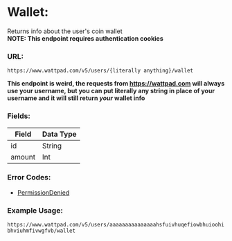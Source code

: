 # Wallet:

Returns info about the user's coin wallet \
**NOTE: This endpoint requires authentication cookies**

### URL:

`https://www.wattpad.com/v5/users/{literally anything}/wallet`

**This endpoint is weird, the requests from https://wattpad.com will always use your username, but you can put literally any string in place of your username and it will still return *your* wallet info**

### Fields:

| Field | Data Type |
| - | - |
| id | String |
| amount | Int |

### Error Codes:

- [PermissionDenied](../General/Error_Codes.md#1018)

### Example Usage:

`https://www.wattpad.com/v5/users/aaaaaaaaaaaaaaahsfuivhuqefiowbhuioohibhviuhmfivwgfvb/wallet`
